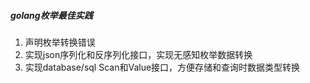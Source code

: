 ##### golang枚举最佳实践
1. 声明枚举转换错误
2. 实现json序列化和反序列化接口，实现无感知枚举数据转换
3. 实现database/sql Scan和Value接口，方便存储和查询时数据类型转换